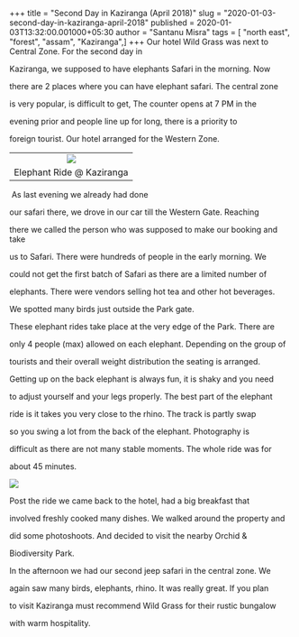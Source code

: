 +++
title = "Second Day in Kaziranga (April 2018)"
slug = "2020-01-03-second-day-in-kaziranga-april-2018"
published = 2020-01-03T13:32:00.001000+05:30
author = "Santanu Misra"
tags = [ "north east", "forest", "assam", "Kaziranga",]
+++
Our hotel Wild Grass was next to Central Zone. For the second day in
Kaziranga, we supposed to have elephants Safari in the morning. Now
there are 2 places where you can have elephant safari. The central zone
is very popular, is difficult to get, The counter opens at 7 PM in the
evening prior and people line up for long, there is a priority to
foreign tourist. Our hotel arranged for the Western Zone. 

  

<table>
<tbody>
<tr class="odd">
<td style="text-align: center;"><a href="../images/2020-01-03-second-day-in-kaziranga-april-2018-Kaziranga%2BElephant%2BSafari.jpg"><img src="../images/thumbnails/2020-01-03-second-day-in-kaziranga-april-2018-Kaziranga%2BElephant%2BSafari.jpg" /></a></td>
</tr>
<tr class="even">
<td style="text-align: center;">Elephant Ride @ Kaziranga</td>
</tr>
</tbody>
</table>

 <span style="text-align: justify;">As last evening we already had done
our safari there, we drove in our car till the Western Gate. Reaching
there we called the person who was supposed to make our booking and take
us to Safari. There were hundreds of people in the early morning. We
could not get the first batch of Safari as there are a limited number of
elephants. There were vendors selling hot tea and other hot beverages.
We spotted many birds just outside the Park gate.</span>  

  

These elephant rides take place at the very edge of the Park. There are
only 4 people (max) allowed on each elephant. Depending on the group of
tourists and their overall weight distribution the seating is arranged.
Getting up on the back elephant is always fun, it is shaky and you need
to adjust yourself and your legs properly. The best part of the elephant
ride is it takes you very close to the rhino. The track is partly swap
so you swing a lot from the back of the elephant. Photography is
difficult as there are not many stable moments. The whole ride was for
about 45 minutes.

  

[![](../images/thumbnails/2020-01-03-second-day-in-kaziranga-april-2018-wildgrass%2Bfood.jpg)](../images/2020-01-03-second-day-in-kaziranga-april-2018-wildgrass%2Bfood.jpg)

Post the ride we came back to the hotel, had a big breakfast that
involved freshly cooked many dishes. We walked around the property and
did some photoshoots. And decided to visit the nearby Orchid &
Biodiversity Park.

  

In the afternoon we had our second jeep safari in the central zone. We
again saw many birds, elephants, rhino. It was really great. If you plan
to visit Kaziranga must recommend Wild Grass for their rustic bungalow
with warm hospitality.
